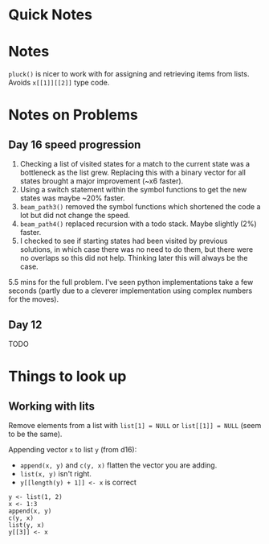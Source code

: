 # Quick Notes

# Notes

`pluck()` is nicer to work with for assigning and retrieving items from lists. Avoids `x[[1]][[2]]` type code.

# Notes on Problems

## Day 16 speed progression

1. Checking a list of visited states for a match to the current state was a bottleneck as the list grew. Replacing this with a binary vector for all states brought a major improvement (~x6 faster).
2. Using a switch statement within the symbol functions to get the new states was maybe ~20% faster.
3. `beam_path3()` removed the symbol functions which shortened the code a lot but did not change the speed. 
4. `beam_path4()` replaced recursion with a todo stack. Maybe slightly (2%) faster.
5. I checked to see if starting states had been visited by previous solutions, in which case there was no need to do them, but there were no overlaps so this did not help. Thinking later this will always be the case.

5.5 mins for the full problem. I've seen python implementations take a few seconds (partly due to a cleverer implementation using complex numbers for the moves).

## Day 12

TODO

# Things to look up

## Working with lits

Remove elements from a list with `list[1] = NULL` or `list[[1]] = NULL` (seem to be the same).

Appending vector `x` to list `y` (from d16):

* `append(x, y)` and `c(y, x)` flatten the vector you are adding. 
* `list(x, y)` isn't right. 
* `y[[length(y) + 1]] <- x` is correct

```
y <- list(1, 2)
x <- 1:3
append(x, y)
c(y, x)
list(y, x)
y[[3]] <- x 
```






